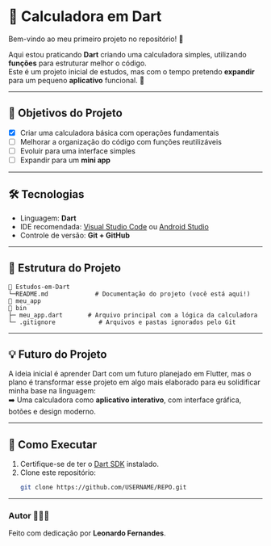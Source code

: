 # 🧮 Calculadora em Dart

Bem-vindo ao meu primeiro projeto no repositório! 🚀  

Aqui estou praticando **Dart** criando uma calculadora simples, utilizando **funções** para estruturar melhor o código.  
Este é um projeto inicial de estudos, mas com o tempo pretendo **expandir** para um pequeno **aplicativo** funcional. 📱

---

## 📌 Objetivos do Projeto
- [x] Criar uma calculadora básica com operações fundamentais  
- [ ] Melhorar a organização do código com funções reutilizáveis  
- [ ] Evoluir para uma interface simples  
- [ ] Expandir para um **mini app**  

---

## 🛠️ Tecnologias
- Linguagem: **Dart**  
- IDE recomendada: [Visual Studio Code](https://code.visualstudio.com/) ou [Android Studio](https://developer.android.com/studio)  
- Controle de versão: **Git + GitHub**  

---

## 📂 Estrutura do Projeto
~~~
📁 Estudos-em-Dart
└─README.md             # Documentação do projeto (você está aqui!)
📁 meu_app
📁 bin
├─ meu_app.dart       # Arquivo principal com a lógica da calculadora
└─ .gitignore            # Arquivos e pastas ignorados pelo Git
~~~


---

## 💡 Futuro do Projeto
A ideia inicial é aprender Dart com um futuro planejado em Flutter, mas o plano é transformar esse projeto em algo mais elaborado para eu solidificar minha base na linguagem:  
➡️ Uma calculadora como **aplicativo interativo**, com interface gráfica, botões e design moderno.  

---

## 🚀 Como Executar
1. Certifique-se de ter o [Dart SDK](https://dart.dev/get-dart) instalado.  
2. Clone este repositório:  
   ```bash
   git clone https://github.com/USERNAME/REPO.git

---

### Autor 👨🏼‍💻
Feito com dedicação por **Leonardo Fernandes**.  
